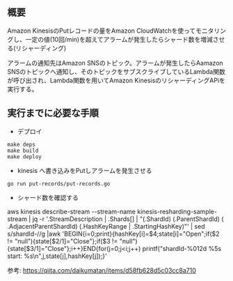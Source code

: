 ## 概要

Amazon KinesisのPutレコードの量をAmazon CloudWatchを使ってモニタリングし、一定の値(10回/min)を超えてアラームが発生したらシャード数を増減させる(リシャーディング)

アラームの通知先はAmazon SNSのトピック。アラームが発生したらAamazon SNSのトピックへ通知し、そのトピックをサブスクライブしているLambda関数が呼び出され、Lambda関数を用いてAmazon KinesisのリシャーディングAPiを実行する。

## 実行までに必要な手順

- デプロイ

```
make deps
make build
make deploy
```

- kinesis へ書き込みをPutしアラームを発生させる

```
go run put-records/put-records.go 
```

- シャード数を確認する

aws kinesis describe-stream --stream-name kinesis-resharding-sample-stream | jq -r '.StreamDescription | .Shards[] | "\(.ShardId) \(.ParentShardId) \( .AdjacentParentShardId) \(.HashKeyRange | .StartingHashKey)"' | sed s/shardId-//g |awk 'BEGIN{i=0;print}{hashKey[i]=$4;state[i]="Open";if($2 != "null"){state[$2/1]="Close"};if($3 != "null"){state[$3/1]="Close"};i++}END{for(j=0;j<i;j++) printf("shardId-%012d %5s start: %s\n",j,state[j],hashKey[j]);}'

参考: https://qiita.com/daikumatan/items/d58fb628d5c03cc8a710
